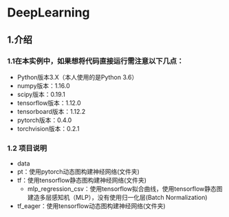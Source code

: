 # DeepLearning

## 1.介绍
### 1.1在本实例中，如果想将代码直接运行需注意以下几点：
* Python版本3.X（本人使用的是Python 3.6）
* numpy版本：1.16.0
* scipy版本：0.19.1
* tensorflow版本：1.12.0
* tensorboard版本：1.12.2
* pytorch版本：0.4.0
* torchvision版本：0.2.1
### 1.2 项目说明
* data
* pt：使用pytorch动态图构建神经网络(文件夹)
* tf：使用tensorflow静态图构建神经网络(文件夹)
    * mlp_regression_csv：使用tensorflow拟合曲线，使用tensorflow静态图建造多层感知机（MLP），没有使用归一化层(Batch Normalization)
* tf_eager：使用tensorflow动态图构建神经网络(文件夹)
